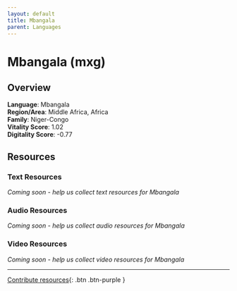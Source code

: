 ```yaml
---
layout: default
title: Mbangala
parent: Languages
---
```


# Mbangala (mxg)

## Overview

**Language**: Mbangala  
**Region/Area**: Middle Africa, Africa  
**Family**: Niger-Congo  
**Vitality Score**: 1.02  
**Digitality Score**: -0.77  

## Resources

### Text Resources
*Coming soon - help us collect text resources for Mbangala*

### Audio Resources
*Coming soon - help us collect audio resources for Mbangala*

### Video Resources
*Coming soon - help us collect video resources for Mbangala*

---

[Contribute resources](https://fairtrain.github.io/){: .btn .btn-purple }
